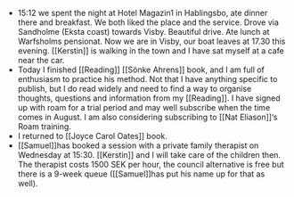 - 15:12
we spent the night at Hotel Magazin1 in Hablingsbo, ate dinner there and breakfast. We both liked the place and the service. Drove via Sandholme (Eksta coast) towards Visby. Beautiful drive. Ate lunch at Warfsholms pensionat. Now we are in Visby, our boat leaves at 17.30 this evening. [[Kerstin]] is walking in the town and I have sat myself at a cafe near the car.
- Today I finished [[Reading]] [[Sönke Ahrens]] book, and I am full of enthusiasm to practice his method. Not that I have anything specific to publish, but I do read widely and need to find a way to organise thoughts, questions and information from my [[Reading]]. I have signed up with roam for a trial period and may well subscribe when the time comes in August. I am also considering subscribing to [[Nat Eliason]]‘s Roam training. 
- I returned to [[Joyce Carol Oates]] book.
- [[Samuel]]has booked a session with a private family therapist on Wednesday at 15:30. [[Kerstin]] and I will take care of the children then. The therapist costs 1500 SEK per hour, the council alternative is free but there is a 9-week queue ([[Samuel]]has put his name up for that as well).
